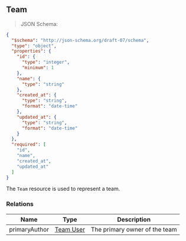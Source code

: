 ## Team

> JSON Schema:

```json
{
  "$schema": "http://json-schema.org/draft-07/schema",
  "type": "object",
  "properties": {
    "id": {
      "type": "integer",
      "minimum": 1
    },
    "name": {
      "type": "string"
    },
    "created_at": {
      "type": "string",
      "format": "date-time"
    },
    "updated_at": {
      "type": "string",
      "format": "date-time"
    }
  },
  "required": [
    "id",
    "name",
    "created_at",
    "updated_at"
  ]
}
```

The `Team` resource is used to represent a team.

### Relations
Name | Type | Description
---- | ---- | -----------
primaryAuthor | [Team User](#resource-types-team-user) | The primary owner of the team
